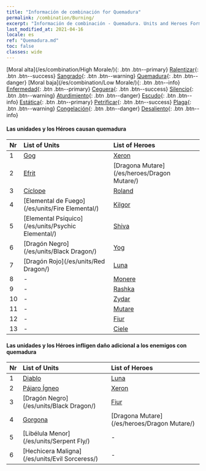 ```yaml
---
title: "Información de combinación for Quemadura"
permalink: /combination/Burning/
excerpt: "Información de combinación - Quemadura. Units and Heroes Formation."
last_modified_at: 2021-04-16
locale: es
ref: "Quemadura.md"
toc: false
classes: wide
---
```


  [Moral alta](/es/combination/High Morale/){: .btn .btn--primary} [Ralentizar](/es/combination/Slow/){: .btn .btn--success} [Sangrado](/es/combination/Bleeding/){: .btn .btn--warning} [Quemadura](/es/combination/Burning/){: .btn .btn--danger} [Moral baja](/es/combination/Low Morale/){: .btn .btn--info} [Enfermedad](/es/combination/Disease/){: .btn .btn--primary} [Ceguera](/es/combination/Blind/){: .btn .btn--success} [Silencio](/es/combination/Silence/){: .btn .btn--warning} [Aturdimiento](/es/combination/Stun/){: .btn .btn--danger} [Escudo](/es/combination/Shield/){: .btn .btn--info} [Estática](/es/combination/Static/){: .btn .btn--primary} [Petrificar](/es/combination/Petrify/){: .btn .btn--success} [Plaga](/es/combination/Plague/){: .btn .btn--warning} [Congelación](/es/combination/Freeze/){: .btn .btn--danger} [Desaliento](/es/combination/Deterrence/){: .btn .btn--info} 


#### Las unidades y los Héroes causan quemadura

  | Nr |  List of Units  | List of Heroes | 
  |:---|:----------------|:---------------| 
  | 1 | [Gog](/es/units/Gog/) | [Xeron](/es/heroes/Xeron/) |
  | 2 | [Efrit](/es/units/Efreeti/) | [Dragona Mutare](/es/heroes/Dragon Mutare/) |
  | 3 | [Cíclope](/es/units/Cyclops/) | [Roland](/es/heroes/Roland/) |
  | 4 | [Elemental de Fuego](/es/units/Fire Elemental/) | [Kilgor](/es/heroes/Kilgor/) |
  | 5 | [Elemental Psíquico](/es/units/Psychic Elemental/) | [Shiva](/es/heroes/Shiva/) |
  | 6 | [Dragón Negro](/es/units/Black Dragon/) | [Yog](/es/heroes/Yog/) |
  | 7 | [Dragón Rojo](/es/units/Red Dragon/) | [Luna](/es/heroes/Luna/) |
  | 8 | - | [Monere](/es/heroes/Monere/) |
  | 9 | - | [Rashka](/es/heroes/Rashka/) |
  | 10 | - | [Zydar](/es/heroes/Zydar/) |
  | 11 | - | [Mutare](/es/heroes/Mutare/) |
  | 12 | - | [Fiur](/es/heroes/Fiur/) |
  | 13 | - | [Ciele](/es/heroes/Ciele/) |


#### Las unidades y los Héroes infligen daño adicional a los enemigos con quemadura

  | Nr |  List of Units  | List of Heroes | 
  |:---|:----------------|:---------------| 
  | 1 | [Diablo](/es/units/Devil/) | [Luna](/es/heroes/Luna/) |
  | 2 | [Pájaro Ígneo](/es/units/Firebird/) | [Xeron](/es/heroes/Xeron/) |
  | 3 | [Dragón Negro](/es/units/Black Dragon/) | [Fiur](/es/heroes/Fiur/) |
  | 4 | [Gorgona](/es/units/Gorgon/) | [Dragona Mutare](/es/heroes/Dragon Mutare/) |
  | 5 | [Libélula Menor](/es/units/Serpent Fly/) | - |
  | 6 | [Hechicera Maligna](/es/units/Evil Sorceress/) | - |

